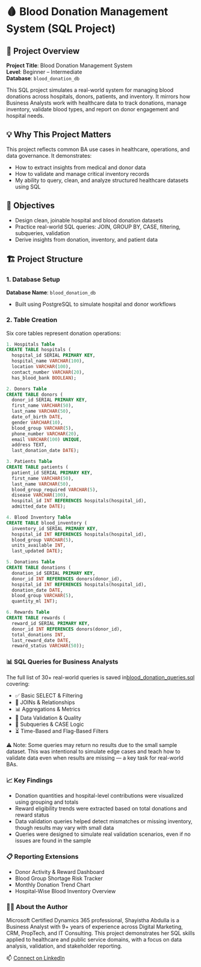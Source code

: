 # 🩸 Blood Donation Management System (SQL Project)

## 📌 Project Overview

**Project Title**: Blood Donation Management System  
**Level**: Beginner – Intermediate  
**Database**: `blood_donation_db`

This SQL project simulates a real-world system for managing blood donations across hospitals, donors, patients, and inventory. It mirrors how Business Analysts work with healthcare data to track donations, manage inventory, validate blood types, and report on donor engagement and hospital needs.

## 💡 Why This Project Matters

This project reflects common BA use cases in healthcare, operations, and data governance. It demonstrates:  
- How to extract insights from medical and donor data  
- How to validate and manage critical inventory records  
- My ability to query, clean, and analyze structured healthcare datasets using SQL  

## 🎯 Objectives

- Design clean, joinable hospital and blood donation datasets  
- Practice real-world SQL queries: JOIN, GROUP BY, CASE, filtering, subqueries, validation  
- Derive insights from donation, inventory, and patient data  

## 🏗️ Project Structure

### 1. Database Setup  
**Database Name**: `blood_donation_db`  
- Built using PostgreSQL to simulate hospital and donor workflows

### 2. Table Creation

Six core tables represent donation operations:

```sql
1. Hospitals Table
CREATE TABLE hospitals (
  hospital_id SERIAL PRIMARY KEY,
  hospital_name VARCHAR(100),
  location VARCHAR(100),
  contact_number VARCHAR(20),
  has_blood_bank BOOLEAN);

2. Donors Table
CREATE TABLE donors (
  donor_id SERIAL PRIMARY KEY,
  first_name VARCHAR(50),
  last_name VARCHAR(50),
  date_of_birth DATE,
  gender VARCHAR(10),
  blood_group VARCHAR(5),
  phone_number VARCHAR(20),
  email VARCHAR(100) UNIQUE,
  address TEXT,
  last_donation_date DATE);

3. Patients Table
CREATE TABLE patients (
  patient_id SERIAL PRIMARY KEY,
  first_name VARCHAR(50),
  last_name VARCHAR(50),
  blood_group_required VARCHAR(5),
  disease VARCHAR(100),
  hospital_id INT REFERENCES hospitals(hospital_id),
  admitted_date DATE);

4. Blood Inventory Table
CREATE TABLE blood_inventory (
  inventory_id SERIAL PRIMARY KEY,
  hospital_id INT REFERENCES hospitals(hospital_id),
  blood_group VARCHAR(5),
  units_available INT,
  last_updated DATE);

5. Donations Table
CREATE TABLE donations (
  donation_id SERIAL PRIMARY KEY,
  donor_id INT REFERENCES donors(donor_id),
  hospital_id INT REFERENCES hospitals(hospital_id),
  donation_date DATE,
  blood_group VARCHAR(5),
  quantity_ml INT);

6. Rewards Table
CREATE TABLE rewards (
  reward_id SERIAL PRIMARY KEY,
  donor_id INT REFERENCES donors(donor_id),
  total_donations INT,
  last_reward_date DATE,
  reward_status VARCHAR(50));
```

### 📊 SQL Queries for Business Analysts
The full list of 30+ real-world queries is saved in[blood_donation_queries.sql](https://github.com/shayisthaabdulla/Blood_Donation/blob/main/blood_donation.sql) covering:

- ✅ Basic SELECT & Filtering
- 🔗 JOINs & Relationships
- 📊 Aggregations & Metrics
- 🧹 Data Validation & Quality
- 🧠 Subqueries & CASE Logic
- ⏳ Time-Based and Flag-Based Filters

⚠️ Note: Some queries may return no results due to the small sample dataset. This was intentional to simulate edge cases and teach how to validate data even when results are missing — a key task for real-world BAs.

### 📈 Key Findings

- Donation quantities and hospital-level contributions were visualized using grouping and totals  
- Reward eligibility trends were extracted based on total donations and reward status  
- Data validation queries helped detect mismatches or missing inventory, though results may vary with small data  
- Queries were designed to simulate real validation scenarios, even if no issues are found in the sample

### 📋 Reporting Extensions
- Donor Activity & Reward Dashboard
- Blood Group Shortage Risk Tracker
- Monthly Donation Trend Chart
- Hospital-Wise Blood Inventory Overview

### 👩‍💼 About the Author
Microsoft Certified Dynamics 365 professional, Shayistha Abdulla is a Business Analyst with 9+ years of experience across Digital Marketing, CRM, PropTech, and IT Consulting. This project demonstrates her SQL skills applied to healthcare and public service domains, with a focus on data analysis, validation, and stakeholder reporting.

📫 [Connect on LinkedIn](https://www.linkedin.com/in/shayisthaa/)
